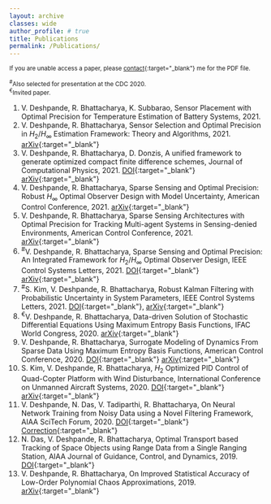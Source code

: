 ```yaml
---
layout: archive
classes: wide
author_profile: # true
title: Publications
permalink: /Publications/
---
```


<sup> If you are unable access a paper, please [contact](https://vedang.page/Contact/){:target="_blank"} me for the PDF file. </sup>

<sup><sup>&#x23;</sup>Also selected for presentation at the CDC 2020. <br> <sup>&#x20AC;</sup>Invited paper. </sup>
<!-- &#x2020; -->

<!-- ### Peer Reviewed Papers -->
<!-- _Accepted/Published_ -->
<!-- _Under review/Preprints_ -->
1. V. Deshpande, R. Bhattacharya, K. Subbarao, Sensor Placement with Optimal Precision for Temperature Estimation of Battery Systems, 2021.
1. V. Deshpande, R. Bhattacharya, Sensor Selection and Optimal Precision in $H_2/H_{\infty}$ Estimation Framework: Theory and Algorithms, 2021. [arXiv](https://arxiv.org/pdf/2103.00750.pdf){:target="_blank"}  
1. V. Deshpande, R. Bhattacharya, D. Donzis, A unified framework to generate optimized compact finite difference schemes, Journal of Computational Physics, 2021. [DOI](https://doi.org/10.1016/j.jcp.2021.110157){:target="_blank"} [arXiv](https://arxiv.org/pdf/1912.07382.pdf){:target="_blank"}  
1. V. Deshpande, R. Bhattacharya, Sparse Sensing and Optimal Precision: Robust $H_{\infty}$ Optimal Observer Design with Model Uncertainty, American Control Conference, 2021. [arXiv](https://arxiv.org/pdf/2009.01930.pdf){:target="_blank"}  
1. V. Deshpande, R. Bhattacharya, Sparse Sensing Architectures with Optimal Precision for Tracking Multi-agent Systems in Sensing-denied Environments, American Control Conference, 2021. [arXiv](https://arxiv.org/pdf/2103.00739.pdf){:target="_blank"}  
1. <sup>&#x23;</sup>V. Deshpande, R. Bhattacharya, Sparse Sensing and Optimal Precision: An Integrated Framework for $H_2/H_{\infty}$ Optimal Observer Design, IEEE Control Systems Letters, 2021. [DOI](https://doi.org/10.1109/LCSYS.2020.3003771){:target="_blank"} [arXiv](https://arxiv.org/pdf/2003.10887v3.pdf){:target="_blank"}  
1. <sup>&#x23;</sup>S. Kim, V. Deshpande, R. Bhattacharya, Robust Kalman Filtering with Probabilistic Uncertainty in System Parameters, IEEE Control Systems Letters, 2021. [DOI](https://doi.org/10.1109/LCSYS.2020.3001490){:target="_blank"}, [arXiv](https://arxiv.org/pdf/2003.10926.pdf){:target="_blank"}  
1. <sup>&#x20AC;</sup>V. Deshpande, R. Bhattacharya, Data-driven Solution of Stochastic Differential Equations Using Maximum Entropy Basis Functions, IFAC World Congress, 2020. [arXiv](https://arxiv.org/pdf/2004.01736.pdf){:target="_blank"}  
1. V. Deshpande, R. Bhattacharya, Surrogate Modeling of Dynamics From Sparse Data Using Maximum Entropy Basis Functions, American Control Conference, 2020. [DOI](https://doi.org/10.23919/ACC45564.2020.9147384){:target="_blank"} [arXiv](https://arxiv.org/pdf/1911.03016.pdf){:target="_blank"}  
1. S. Kim, V. Deshpande, R. Bhattacharya, $H_{2}$ Optimized PID Control of Quad-Copter Platform with Wind Disturbance, International Conference on Unmanned Aircraft Systems, 2020. [DOI](https://doi.org/10.1109/ICUAS48674.2020.9214010){:target="_blank"} [arXiv](https://arxiv.org/pdf/2003.13801.pdf){:target="_blank"}  
1. V. Deshpande, N. Das, V. Tadiparthi, R. Bhattacharya, On Neural Network Training from Noisy Data using a Novel Filtering Framework, AIAA SciTech Forum, 2020. [DOI](https://doi.org/10.2514/6.2020-1869){:target="_blank"} [Correction](https://doi.org/10.2514/6.2020-1869.c1){:target="_blank"}  
1. N. Das, V. Deshpande, R. Bhattacharya, Optimal Transport based Tracking of Space Objects using Range Data from a Single Ranging Station, AIAA Journal of Guidance, Control, and Dynamics, 2019. [DOI](https://doi.org/10.2514/1.G003796){:target="_blank"}  
1. V. Deshpande, R. Bhattacharya, On Improved Statistical Accuracy of Low-Order Polynomial Chaos Approximations, 2019. [arXiv](https://arxiv.org/abs/1909.03516){:target="_blank"}
<!---1. V. Deshpande, S. Kim, R. Bhattacharya, Robust Kalman Filtering Framework for Systems with Parametric Uncertainty-->

